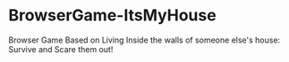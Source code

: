 # BrowserGame-ItsMyHouse
Browser Game Based on Living Inside the walls of someone else's house: Survive and Scare them out!
